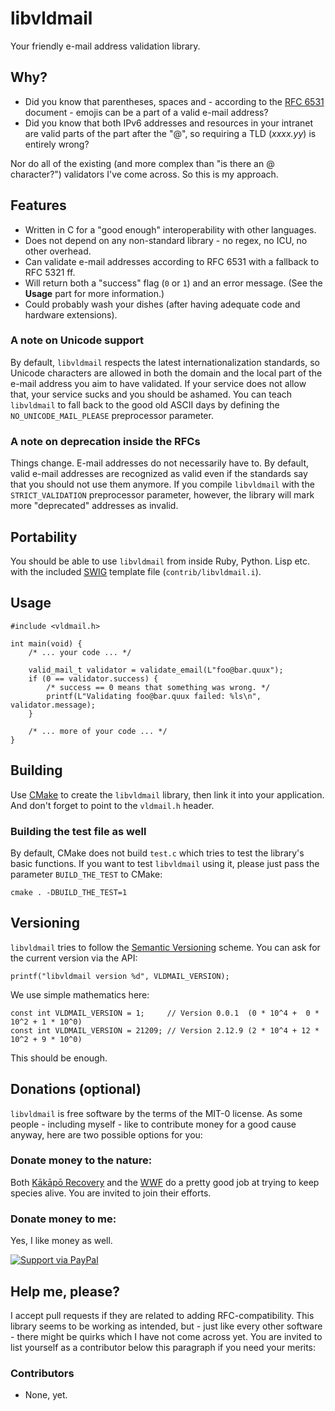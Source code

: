 # libvldmail

Your friendly e-mail address validation library.

## Why?

* Did you know that parentheses, spaces and - according to the [RFC 6531](https://tools.ietf.org/html/rfc6531) document - emojis can be a part of a valid e-mail address?
* Did you know that both IPv6 addresses and resources in your intranet are valid parts of the part after the "@", so requiring a TLD (*xxxx.yy*) is entirely wrong?

Nor do all of the existing (and more complex than "is there an @ character?") validators I've come across. So this is my approach.

## Features

* Written in C for a "good enough" interoperability with other languages.
* Does not depend on any non-standard library - no regex, no ICU, no other overhead.
* Can validate e-mail addresses according to RFC 6531 with a fallback to RFC 5321 ff.
* Will return both a "success" flag (`0` or `1`) and an error message. (See the **Usage** part for more information.)
* Could probably wash your dishes (after having adequate code and hardware extensions).

### A note on Unicode support

By default, `libvldmail` respects the latest internationalization standards, so Unicode characters are allowed in both the domain and the local part of the e-mail address you aim to have validated. If your service does not allow that, your service sucks and you should be ashamed. You can teach `libvldmail` to fall back to the good old ASCII days by defining the `NO_UNICODE_MAIL_PLEASE` preprocessor parameter.

### A note on deprecation inside the RFCs

Things change. E-mail addresses do not necessarily have to. By default, valid e-mail addresses are recognized as valid even if the standards say that you should not use them anymore. If you compile `libvldmail` with the `STRICT_VALIDATION` preprocessor parameter, however, the library will mark more "deprecated" addresses as invalid.

## Portability

You should be able to use `libvldmail` from inside Ruby, Python. Lisp etc. with the included [SWIG](http://www.swig.org/) template file (`contrib/libvldmail.i`).

## Usage

    #include <vldmail.h>
    
    int main(void) {
        /* ... your code ... */
        
        valid_mail_t validator = validate_email(L"foo@bar.quux");
        if (0 == validator.success) {
            /* success == 0 means that something was wrong. */
            printf(L"Validating foo@bar.quux failed: %ls\n", validator.message);
        }
        
        /* ... more of your code ... */
    }

## Building

Use [CMake](https://cmake.org/) to create the `libvldmail` library, then link it into your application. And don't forget to point to the `vldmail.h` header.

### Building the test file as well

By default, CMake does not build `test.c` which tries to test the library's basic functions. If you want to test `libvldmail` using it, please just pass the parameter `BUILD_THE_TEST` to CMake:

    cmake . -DBUILD_THE_TEST=1

## Versioning

`libvldmail` tries to follow the [Semantic Versioning](https://semver.org/) scheme. You can ask for the current version via the API:

    printf("libvldmail version %d", VLDMAIL_VERSION);

We use simple mathematics here:

    const int VLDMAIL_VERSION = 1;     // Version 0.0.1  (0 * 10^4 +  0 * 10^2 + 1 * 10^0)
    const int VLDMAIL_VERSION = 21209; // Version 2.12.9 (2 * 10^4 + 12 * 10^2 + 9 * 10^0)

This should be enough.

## Donations (optional)

`libvldmail` is free software by the terms of the MIT-0 license. As some people - including myself - like to contribute money for a good cause anyway, here are two possible options for you:

### Donate money to the nature:

Both [Kākāpō Recovery](http://kakaporecovery.org.nz/) and the [WWF](https://support.wwf.org.uk/adopt-a-panda) do a pretty good job at trying to keep species alive. You are invited to join their efforts.

### Donate money to me:

Yes, I like money as well.

[![Support via PayPal](https://cdn.rawgit.com/twolfson/paypal-github-button/1.0.0/dist/button.svg)](https://www.paypal.me/GebtmireuerGeld/)

## Help me, please?

I accept pull requests if they are related to adding RFC-compatibility. This library seems to be working as intended, but - just like every other software - there might be quirks which I have not come across yet. You are invited to list yourself as a contributor below this paragraph if you need your merits:

### Contributors

* None, yet.
